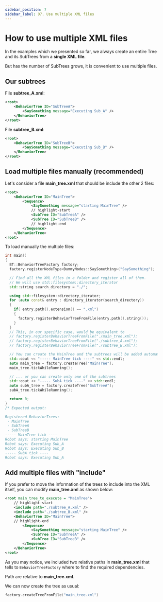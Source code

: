 ```yaml
---
sidebar_position: 7
sidebar_label: 07. Use multiple XML files
---
```


# How to use multiple XML files

In the examples which we presented so far, we always create an entire Tree
and its SubTrees from a **single XML file**.

But has the number of SubTrees grows, it is convenient to use multiple files.

## Our subtrees

File **subtree_A.xml**:

``` xml
<root>
    <BehaviorTree ID="SubTreeA">
        <SaySomething message="Executing Sub_A" />
    </BehaviorTree>
</root>
```

File **subtree_B.xml**:

``` xml 
<root>
    <BehaviorTree ID="SubTreeB">
        <SaySomething message="Executing Sub_B" />
    </BehaviorTree>
</root>
```

## Load multiple files manually (recommended)

Let's consider a file **main_tree.xml** that should be include the other 2 files:

``` xml 
<root>
    <BehaviorTree ID="MainTree">
        <Sequence>
            <SaySomething message="starting MainTree" />
            // highlight-start
            <SubTree ID="SubTreeA" />
            <SubTree ID="SubTreeB" />
            // highlight-end
        </Sequence>
    </BehaviorTree>
<root>
```

To load manually the multiple files:

``` cpp
int main()
{
  BT::BehaviorTreeFactory factory;
  factory.registerNodeType<DummyNodes::SaySomething>("SaySomething");

  // Find all the XML files in a folder and register all of them.
  // We will use std::filesystem::directory_iterator
  std::string search_directory = "./";

  using std::filesystem::directory_iterator;
  for (auto const& entry : directory_iterator(search_directory)) 
  {
    if( entry.path().extension() == ".xml")
    {
      factory.registerBehaviorTreeFromFile(entry.path().string());
    }
  }
  // This, in our specific case, would be equivalent to
  // factory.registerBehaviorTreeFromFile("./main_tree.xml");
  // factory.registerBehaviorTreeFromFile("./subtree_A.xml");
  // factory.registerBehaviorTreeFromFile("./subtree_B.xml");

  // You can create the MainTree and the subtrees will be added automatically.
  std::cout << "----- MainTree tick ----" << std::endl;
  auto main_tree = factory.createTree("MainTree");
  main_tree.tickWhileRunning();

  // ... or you can create only one of the subtrees
  std::cout << "----- SubA tick ----" << std::endl;
  auto subA_tree = factory.createTree("SubTreeA");
  subA_tree.tickWhileRunning();

  return 0;
}
/* Expected output:

Registered BehaviorTrees:
 - MainTree
 - SubTreeA
 - SubTreeB
----- MainTree tick ----
Robot says: starting MainTree
Robot says: Executing Sub_A
Robot says: Executing Sub_B
----- SubA tick ----
Robot says: Executing Sub_A
```

## Add multiple files with "include"

If you prefer to move the information of the trees
to include into the XML itself, you can modify **main_tree.xml** as shown below:


``` xml
<root main_tree_to_execute = "MainTree">
    // highlight-start
    <include path="./subtree_A.xml" />
    <include path="./subtree_B.xml" />
    <BehaviorTree ID="MainTree">
    // highlight-end
        <Sequence>
            <SaySomething message="starting MainTree" />
            <SubTree ID="SubTreeA" />
            <SubTree ID="SubTreeB" />
        </Sequence>
    </BehaviorTree>
<root>
```

As you may notice, we included two relative paths in **main_tree.xml**
that tells to `BehaviorTreeFactory` where to find the required dependencies.

Path are relative to **main_tree.xml**.

We can now create the tree as usual:

``` cpp
factory.createTreeFromFile("main_tree.xml")
```



